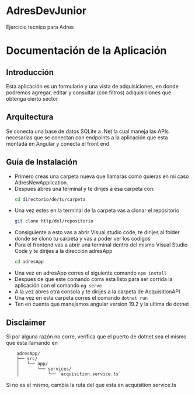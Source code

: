 # AdresDevJunior
Ejercicio tecnico para Adres

# Documentación de la Aplicación

## Introducción

Esta aplicación es un formulario y una vista de adquisiciones, en donde podremos agregar, editar y consultar (con filtros) adiquisiciones que obtenga cierto sector

## Arquitectura

Se conecta una base de datos SQLite a .Net la cual maneja las APIs necesarias que se conectan con endpoints a la aplicación que esta montada en Angular y conecta el front end

## Guía de Instalación

- Primero creas una carpeta nueva que llamaras como quieras en mi caso AdresNewApplication.
- Despues abres una terminal y te dirijes a esa carpeta con:
  ```bash
  cd directorio/de/tu/carpeta
- Una vez estes en la terminal de la carpeta vas a clonar el repositorio
  ```bash
  git clone http/del/repositorio
- Consiguiente a esto vas a abrir Visual studio code, te dirijes al folder donde se clono tu carpeta y vas a poder ver los codigos
- Para el frontend vas a abrir una terminal dentro del mismo Visual Studio Code y te dirijes a la dirección adresApp
  ```bash
  cd adresApp
- Una vez en adresApp corres el siguiente comando `npm install`
- Despues de que este comando corra esta listo para ser corrida la aplicación con el comando `ng serve`
- A la vez abres otra consola y te dirijes a la carpeta de AcquisitionAPI
- Una vez en esta carpeta corres el comando `dotnet run`
- Ten en cuenta que manejamos angular version 19.2 y la ultima de dotnet

## Disclaimer

Si por alguna razón no corre, verifica que el puerto de dotnet sea el mismo que esta llamando en 
```
    adresApp/
    ├── src/
    │   └── app/
    │       └── services/
    │           └── `acquisition.service.ts`
```
Si no es el mismo, cambia la ruta del que esta en acquisition.service.ts
